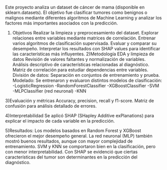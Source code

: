 Este proyecto analiza un dataset de cáncer de mama (disponible en sklearn.datasets). El objetivo fue clasificar tumores como benignos o malignos mediante diferentes algoritmos de Machine Learning y analizar los factores más importantes asociados con la predicción.
1) Objetivos
Realizar la limpieza y preprocesamiento del dataset.
Explorar relaciones entre variables mediante matrices de correlación.
Entrenar varios algoritmos de clasificación supervisada.
Evaluar y comparar su desempeño.
Interpretar los resultados con SHAP values para identificar las características más influyentes.
2)Metodología
EDA y limpieza de datos
Revisión de valores faltantes y normalización de variables.
Análisis descriptivo de características relacionadas al diagnóstico.
Matriz de correlación para estudiar dependencias entre variables.
División de datos: Separación en conjuntos de entrenamiento y prueba.
Modelado: Se entrenaron y evaluaron distintos modelos de clasificación:
-LogisticRegression
-RandomForestClassifier
-XGBoostClassifier
-SVM
-MLPClassifier (red neuronal)
-KNN

3)Evaluación y métricas
Accuracy, precision, recall y f1-score.
Matriz de confusión para análisis detallado de errores.

4)Interpretabilidad
Se aplicó SHAP (SHapley Additive exPlanations) para explicar el impacto de cada variable en la predicción.

5)Resultados:
Los modelos basados en Random Forest y XGBoost ofrecieron el mejor desempeño general.
La red neuronal (MLP) también mostró buenos resultados, aunque con mayor complejidad de entrenamiento.
SVM y KNN se comportaron bien en la clasificación, pero con menor interpretabilidad.
Con SHAP se evidenció que ciertas características del tumor son determinantes en la predicción del diagnóstico.
